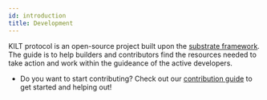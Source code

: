```yaml
---
id: introduction
title: Development
---
```


KILT protocol is an open-source project built upon the [substrate framework](https://docs.substrate.io/). The guide is to help builders and contributors find the resources needed to take action and work within the guideance of the active developers.

- Do you want to start contributing? Check out our [contribution guide](./01-contribution.md) to get started and helping out!
